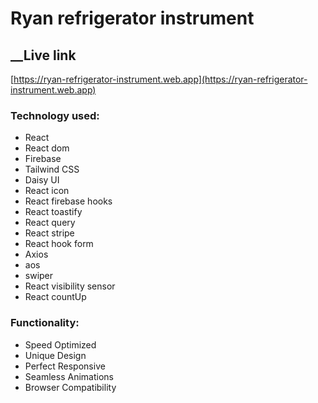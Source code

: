 # Ryan refrigerator instrument
## ________________Live link______________
[https://ryan-refrigerator-instrument.web.app](https://ryan-refrigerator-instrument.web.app)


### Technology used:
- React
- React dom
- Firebase
- Tailwind CSS
- Daisy UI
- React icon
- React firebase hooks
- React toastify
- React query
- React stripe
- React hook form
- Axios
- aos
- swiper
- React visibility sensor
- React countUp

### Functionality:
- Speed Optimized
- Unique Design
- Perfect Responsive
- Seamless Animations
- Browser Compatibility